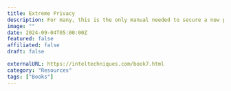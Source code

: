 ```yaml
---
title: Extreme Privacy
description: For many, this is the only manual needed to secure a new private life.
image: ""
date: 2024-09-04T05:00:00Z
featured: false
affiliated: false
draft: false

externalURL: https://inteltechniques.com/book7.html
category: "Resources"
tags: ["Books"]
---
```

